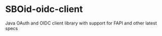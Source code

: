 # SBOid-oidc-client
Java OAuth and OIDC client library with support for FAPI and other latest specs
